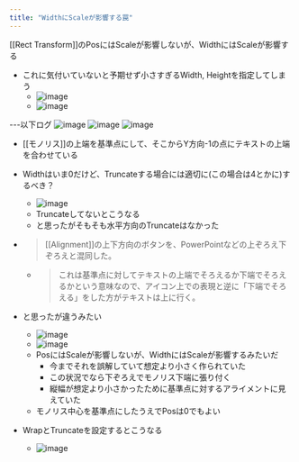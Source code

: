 ```yaml
---
title: "WidthにScaleが影響する罠"
---
```


[[Rect Transform]]のPosにはScaleが影響しないが、WidthにはScaleが影響する
- これに気付いていないと予期せず小さすぎるWidth, Heightを指定してしまう
    - ![image](https://gyazo.com/7b9985546531023cf170b8a4a99ca6c1/thumb/1000)
    - ![image](https://gyazo.com/7a3f200a666ff715451808bc2f2b74a2/thumb/1000)


---以下ログ
![image](https://gyazo.com/8b9f5b38c1364fe1e3714abb486f7453/thumb/1000)
![image](https://gyazo.com/793682c7ca0f056137239a4d97069c5e/thumb/1000)
![image](https://gyazo.com/cc843c01d1dd77c77095389ad28b1981/thumb/1000)
- [[モノリス]]の上端を基準点にして、そこからY方向-1の点にテキストの上端を合わせている

- Widthはいま0だけど、Truncateする場合には適切に(この場合は4とかに)するべき？
    - ![image](https://gyazo.com/fc001ca30c37b1577bdc2a6153ce217d/thumb/1000)
    - Truncateしてないとこうなる
    - と思ったがそもそも水平方向のTruncateはなかった

- > [[Alignment]]の上下方向のボタンを、PowerPointなどの上ぞろえ下ぞろえと混同した。
    - > これは基準点に対してテキストの上端でそろえるか下端でそろえるかという意味なので、アイコン上での表現と逆に「下端でそろえる」をした方がテキストは上に行く。
- と思ったが違うみたい
    - ![image](https://gyazo.com/7b9985546531023cf170b8a4a99ca6c1/thumb/1000)
    - ![image](https://gyazo.com/7a3f200a666ff715451808bc2f2b74a2/thumb/1000)
    - PosにはScaleが影響しないが、WidthにはScaleが影響するみたいだ
        - 今までそれを誤解していて想定より小さく作られていた
        - この状況でなら下ぞろえでモノリス下端に張り付く
        - 縦幅が想定より小さかったために基準点に対するアライメントに見えていた
    - モノリス中心を基準点にしたうえでPosは0でもよい

- WrapとTruncateを設定するとこうなる
    - ![image](https://gyazo.com/620c853d795444ec47fae72b1c5a677b/thumb/1000)

